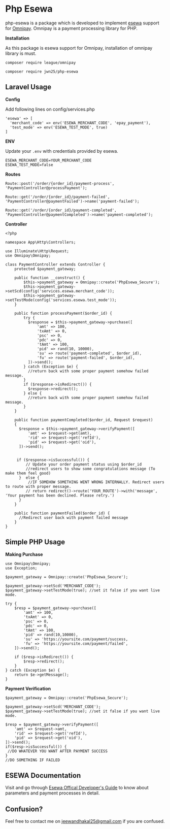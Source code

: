 # Php Esewa
php-esewa is a package which is developed to implement [esewa](https://esewa.com.np) support for [Omnipay](https://github.com/thephpleague/omnipay). Omnipay is a payment processing library for PHP.

**Installation**

As this package is esewa support for Omnipay, installation of omnipay library is must.
 

    composer require league/omnipay

    composer require jwn25/php-esewa

## Laravel Usage
**Config**

Add following lines on config/services.php

    'esewa' => [  
	  'merchant_code' => env('ESEWA_MERCHANT_CODE', 'epay_payment'),  
	  'test_mode' => env('ESEWA_TEST_MODE', true)  
	]
**ENV**

Update your `.env` with credentials provided by esewa.

    ESEWA_MERCHANT_CODE=YOUR_MERCHANT_CODE
    ESEWA_TEST_MODE=false

**Routes**

    Route::post('/order/{order_id}/payment-process', 'PaymentController@processPayment');

	Route::get('/order/{order_id}/payment-failed', 'PaymentController@paymentFailed')->name('payment-failed');  
	  
	Route::get('/order/{order_id}/payment-completed', 'PaymentController@paymentCompleted')->name('payment-completed');
**Controller**

    <?php  
      
    namespace App\Http\Controllers;  
      
    use Illuminate\Http\Request;  
    use Omnipay\Omnipay;  
      
    class PaymentController extends Controller {
	    protected $payment_gateway;
	    
	    public function __construct() {
		    $this->payment_gateway = Omnipay::create('PhpEsewa_Secure');
		    $this->payment_gateway->setScd(config('services.esewa.merchant_code'));
		    $this->payment_gateway->setTestMode(config('services.esewa.test_mode'));
	    }

		public function processPayment($order_id) {
			try {  
			  $response = $this->payment_gateway->purchase([  
				  'amt' => 100,  
				  'txAmt' => 0,  
				  'psc' => 0,  
				  'pdc' => 0,  
				  'tAmt' => 100,  
				  'pid' => rand(10, 10000),  
				  'su' => route('payment-completed', $order_id),  
				  'fu' => route('payment-failed', $order_id),  
			  ])->send();  
			} catch (Exception $e) {  
			  //return back with some proper payment somehow failed message.
			}
			if ($response->isRedirect()) {  
			  $response->redirect();  
			} else {  
			  //return back with some proper payment somehow failed message.
			}
		}
		
		public function paymentCompleted($order_id, Request $request)  
		{  
		  $response = $this->payment_gateway->verifyPayment([  
			  'amt' => $request->get(amt),  
			  'rid' => $request->get('refId'),  
			  'pid' => $request->get('oid'),  
		  ])->send();  
		  
		  
		 if ($response->isSuccessful()) {
			 // Update your order payment status using $order_id
		  	 //redirect users to show some congratulations message (To make them feel good)
		  }  else {
			  //IF SOMEHOW SOMETHING WENT WRONG INTERNALLY. Redirect users to route with proper message.
		     // return redirect()->route('YOUR_ROUTE')->with('message', 'Your payment has been declined. Please retry.')
		  }
		}
		
		public function paymentFailed($order_id) {  
		  //Redirect user back with payment failed message  
		}
    }  
	 
		

## Simple PHP Usage
**Making Purchase**

    use Omnipay\Omnipay;
    use Exception;

    $payment_gateway = Omnipay::create('PhpEsewa_Secure');

    $payment_gateway->setScd('MERCHANT_CODE');
    $payment_gateway->setTestMode(true); //set it false if you want live mode.

    try {
        $resp = $payment_gateway->purchase([
            'amt' => 100,  
		    'txAmt' => 0,  
			'psc' => 0,  
			'pdc' => 0,  
			'tAmt' => 100,  
			'pid' => rand(10,10000),  
			'su' => 'https://yoursite.com/payment/success,  
			'fu' => 'https://yoursite.com/payment/failed',
        ])->send();

        if ($resp->isRedirect()) {
            $resp->redirect();
        }
    } catch (Exception $e) {
        return $e->getMessage();
    }

**Payment Verification**

    $payment_gateway = Omnipay::create('PhpEsewa_Secure');

    $payment_gateway->setScd('MERCHANT_CODE');
    $payment_gateway->setTestMode(true); //set it false if you want live mode.
	
	$resp = $payment_gateway->verifyPayment([
		'amt' => $request->amt,  
		'rid' => $request->get('refId'),  
		'pid' => $request->get('oid'),
	])->send();
	if($resp->isSuccessful()) {
	 //DO WHATEVER YOU WANT AFTER PAYMENT SUCCESS
	}
	//DO SOMETHING IF FAILED

## ESEWA Documentation
Visit and go through [Esewa Offical Developer's Guide](https://developer.esewa.com.np/) to know about parameters and payment processes in detail.

## Confusion?
Feel free to contact me on jeewandhakal25@gmail.com if you are confused.
